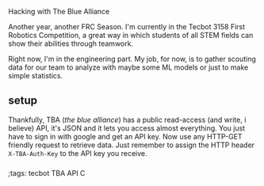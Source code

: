 Hacking with The Blue Alliance 

Another year, another FRC Season. I'm currently in the Tecbot 3158 First 
Robotics Competition, a great way in which students of all STEM fields can
show their abilities through teamwork. 

Right now, I'm in the engineering part. My job, for now, is to gather scouting
data for our team to analyze with maybe some ML models or just to make simple
statistics. 

## setup
Thankfully, TBA (*the blue alliance*) has a public read-access (and write, i 
believe) API, it's JSON and it lets you access almost everything. You just
have to sign in with google and get an API key. Now use any HTTP-GET
friendly request to retrieve data. Just remember to assign the HTTP header 
`X-TBA-Auth-Key` to the API key you receive.

### 

;tags: tecbot TBA API C
